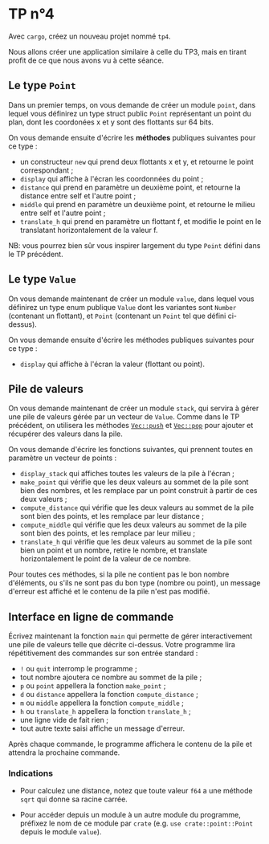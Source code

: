 # TP n°4

Avec `cargo`, créez un nouveau projet nommé `tp4`.

Nous allons créer une application similaire à celle du TP3,
mais en tirant profit de ce que nous avons vu à cette séance.

## Le type `Point`

Dans un premier temps, on vous demande de créer un module `point`,
dans lequel vous définirez un type struct public `Point` représentant un point du plan,
dont les coordonées x et y sont des flottants sur 64 bits.

On vous demande ensuite d'écrire les **méthodes** publiques suivantes pour ce type :

* un constructeur `new` qui prend deux flottants x et y, et retourne le point correspondant ;
* `display` qui affiche à l'écran les coordonnées du point ;
* `distance` qui prend en paramètre un deuxième point, et retourne la distance entre self et l'autre point ;
* `middle` qui prend en paramètre un deuxième point, et retourne le milieu entre self et l'autre point ;
* `translate_h` qui prend en paramètre un flottant f, et modifie le point en le translatant horizontalement de la valeur f.

NB: vous pourrez bien sûr vous inspirer largement du type `Point` défini dans le TP précédent.

## Le type `Value`

On vous demande maintenant de créer un module `value`,
dans lequel vous définirez un type enum publique `Value` dont les variantes sont
`Number` (contenant un flottant), et `Point` (contenant un `Point` tel que défini ci-dessus).

On vous demande ensuite d'écrire les méthodes publiques suivantes pour ce type :

* `display` qui affiche à l'écran la valeur (flottant ou point).

## Pile de valeurs

On vous demande maintenant de créer un module `stack`,
qui servira à gérer une pile de valeurs gérée par un vecteur de `Value`.
Comme dans le TP précédent,
on utilisera les méthodes [`Vec::push`] et [`Vec::pop`]
pour ajouter et récupérer des valeurs dans la pile.

On vous demande d'écrire les fonctions suivantes, qui prennent toutes en paramètre un vecteur de points :

* `display_stack` qui affiches toutes les valeurs de la pile à l'écran ;
* `make_point` qui vérifie que les deux valeurs au sommet de la pile sont bien des nombres,
  et les remplace par un point construit à partir de ces deux valeurs ;
* `compute_distance` qui vérifie que les deux valeurs au sommet de la pile sont bien des points,
  et les remplace par leur distance ;
* `compute_middle` qui vérifie que les deux valeurs au sommet de la pile sont bien des points,
  et les remplace par leur milieu ;
* `translate_h` qui vérifie que les deux valeurs au sommet de la pile sont bien un point et un nombre,
  retire le nombre, et translate horizontalement le point de la valeur de ce nombre.
  
Pour toutes ces méthodes, si la pile ne contient pas le bon nombre d'éléments, ou s'ils ne sont pas du bon type (nombre ou point), un message d'erreur est affiché et le contenu de la pile n'est pas modifié.

## Interface en ligne de commande

Écrivez maintenant la fonction `main` qui permette de gérer interactivement une pile de valeurs telle que décrite ci-dessus.
Votre programme lira répétitivement des commandes sur son entrée standard :

* `!` ou `quit` interromp le programme ;
* tout nombre ajoutera ce nombre au sommet de la pile ;
* `p` ou `point` appellera la fonction `make_point` ;
* `d` ou `distance` appellera la fonction `compute_distance` ;
* `m` ou `middle` appellera la fonction `compute_middle` ;
* `h` ou `translate_h` appellera la fonction `translate_h` ;
* une ligne vide de fait rien ;
* tout autre texte saisi affiche un message d'erreur.

Après chaque commande,
le programme affichera le contenu de la pile et attendra la prochaine commande.

### Indications

* Pour calculez une distance, notez que toute valeur `f64` a une méthode `sqrt`
  qui donne sa racine carrée.
  
* Pour accéder depuis un module à un autre module du programme,
  préfixez le nom de ce module par `crate` (e.g. `use crate::point::Point` depuis le module `value`).
  
[`Vec::push`]: https://doc.rust-lang.org/std/vec/struct.Vec.html#method.push
[`Vec::pop`]: https://doc.rust-lang.org/std/vec/struct.Vec.html#method.pop



